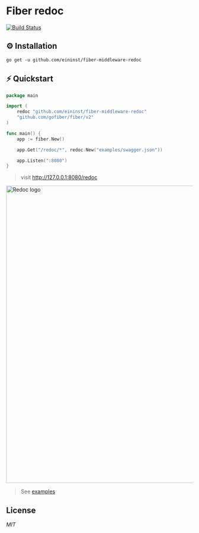 # Fiber redoc

[![Build Status](https://travis-ci.org/ivpusic/grpool.svg?branch=master)](https://github.com/infinitasx/easi-go-aws)

## ⚙ Installation

```text
go get -u github.com/eininst/fiber-middleware-redoc
```

## ⚡ Quickstart

```go
package main

import (
	redoc "github.com/eininst/fiber-middleware-redoc"
	"github.com/gofiber/fiber/v2"
)

func main() {
    app := fiber.New()

    app.Get("/redoc/*", redoc.New("examples/swagger.json"))

    app.Listen(":8080")
}
```
> visit http://127.0.0.1:8080/redoc
> 
 <img alt="Redoc logo" src="https://fab-jar.oss-cn-zhangjiakou.aliyuncs.com/img/redoc.png"  width="800px"/>


> See [examples](/examples)

## License

*MIT*